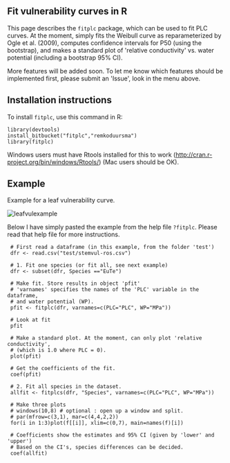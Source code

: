 Fit vulnerability curves in R
--------------------------------------

This page describes the `fitplc` package, which can be used to fit PLC curves.
At the moment, simply fits the Weibull curve as reparameterized by Ogle et al. (2009),
computes confidence intervals for P50 (using the bootstrap), and makes a standard plot of 
'relative conductivity' vs. water potential (including a bootstrap 95% CI).

More features will be added soon. To let me know which features should be implemented first, please submit an 'Issue', look in the menu above.

## Installation instructions

To install `fitplc`, use this command in R:
```
library(devtools)
install_bitbucket("fitplc","remkoduursma")
library(fitplc)
```

Windows users must have Rtools installed for this to work (http://cran.r-project.org/bin/windows/Rtools/) (Mac users should be OK).


## Example

Example for a leaf vulnerability curve.

![leafvulexample](plcfitexample.jpg)


Below I have simply pasted the example from the help file `?fitplc`. Please read that help file for more instructions. 

```
 # First read a dataframe (in this example, from the folder 'test')
 dfr <- read.csv("test/stemvul-ros.csv")
 
 # 1. Fit one species (or fit all, see next example)
 dfr <- subset(dfr, Species =="EuTe")
 
 # Make fit. Store results in object 'pfit'
 # 'varnames' specifies the names of the 'PLC' variable in the dataframe,
 # and water potential (WP). 
 pfit <- fitplc(dfr, varnames=c(PLC="PLC", WP="MPa"))
 
 # Look at fit
 pfit
 
 # Make a standard plot. At the moment, can only plot 'relative conductivity',
 # (which is 1.0 where PLC = 0).
 plot(pfit)
 
 # Get the coefficients of the fit.
 coef(pfit)
 
 # 2. Fit all species in the dataset.
 allfit <- fitplcs(dfr, "Species", varnames=c(PLC="PLC", WP="MPa"))
 
 # Make three plots
 # windows(10,8) # optional : open up a window and split.
 # par(mfrow=c(3,1), mar=c(4,4,2,2))
 for(i in 1:3)plot(f[[i]], xlim=c(0,7), main=names(f)[i])
 
 # Coefficients show the estimates and 95% CI (given by 'lower' and 'upper')
 # Based on the CI's, species differences can be decided.
 coef(allfit)
```
